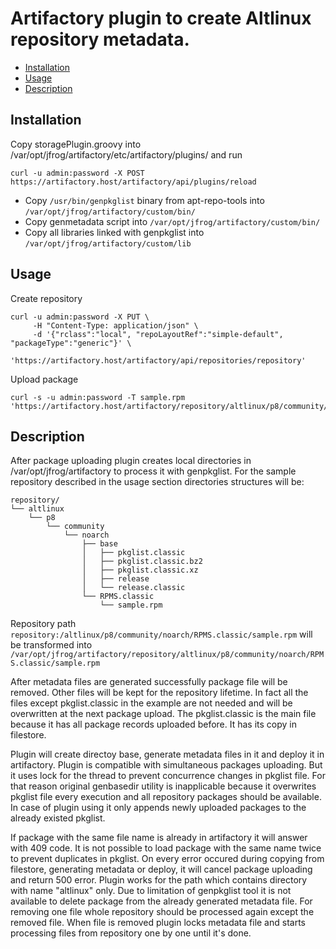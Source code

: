 # Artifactory plugin to create Altlinux repository metadata.

* [Installation](#installation)
* [Usage](#usage)
* [Description](#description)

## Installation

Copy storagePlugin.groovy into /var/opt/jfrog/artifactory/etc/artifactory/plugins/ and run

```
curl -u admin:password -X POST https://artifactory.host/artifactory/api/plugins/reload

```
* Copy `/usr/bin/genpkglist` binary from apt-repo-tools into `/var/opt/jfrog/artifactory/custom/bin/`
* Copy genmetadata script into `/var/opt/jfrog/artifactory/custom/bin/`
* Copy all libraries linked with genpkglist into `/var/opt/jfrog/artifactory/custom/lib`

## Usage

Create repository
```
curl -u admin:password -X PUT \
     -H "Content-Type: application/json" \
     -d '{"rclass":"local", "repoLayoutRef":"simple-default", "packageType":"generic"}' \
     'https://artifactory.host/artifactory/api/repositories/repository'
```
Upload package
```
curl -s -u admin:password -T sample.rpm 'https://artifactory.host/artifactory/repository/altlinux/p8/community/noarch/RPMS.classic/'
```

## Description

After package uploading plugin creates local directories in /var/opt/jfrog/artifactory to process it with genpkglist.
For the sample repository described in the usage section directories structures will be:
```
repository/
└── altlinux
    └── p8
        └── community
            └── noarch
                ├── base
                │   ├── pkglist.classic
                │   ├── pkglist.classic.bz2
                │   ├── pkglist.classic.xz
                │   ├── release
                │   └── release.classic
                └── RPMS.classic
                    └── sample.rpm

```
Repository path `repository:/altlinux/p8/community/noarch/RPMS.classic/sample.rpm` will be transformed into `/var/opt/jfrog/artifactory/repository/altlinux/p8/community/noarch/RPMS.classic/sample.rpm`

After metadata files are generated successfully package file will be removed. Other files will be kept for the repository lifetime. 
In fact all the files except pkglist.classic in the example are not needed and will be overwritten at the next package upload. 
The pkglist.classic is the main file because it has all package records uploaded before. It has its copy in filestore. 

Plugin will create directoy base, generate metadata files in it and deploy it in artifactory. Plugin is compatible with simultaneous packages uploading. 
But it uses lock for the thread to prevent concurrence changes in pkglist file. 
For that reason original genbasedir utility is inapplicable because it overwrites pkglist file every execution and all repository packages should be available. 
In case of plugin using it only appends newly uploaded packages to the already existed pkglist. 

If package with the same file name is already in artifactory it will answer with 409 code. 
It is not possible to load package with the same name twice to prevent duplicates in pkglist. 
On every error occured during copying from filestore, generating metadata or deploy, it will cancel package uploading and return 500 error. 
Plugin works for the path which contains directory with name "altlinux" only.
Due to limitation of genpkglist tool it is not available to delete package from the already generated metadata file. For removing one file whole repository should be processed again except the removed file. When file is removed plugin locks metadata file and starts processing files from repository one by one until it's done.
